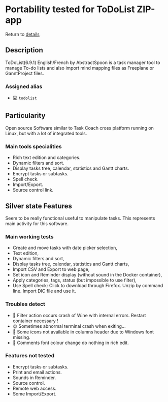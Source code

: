 Portability tested for ToDoList ZIP-app
=======================================

Return to [details](https://github.com/marchandd/term_ssh_wine_todolist/blob/master/docs/summary.md "Summary") 

Description
-----------

ToDoList(6.9.1) English/French by AbstractSpoon is a task manager tool to 
manage To-do lists and also import mind mapping files as Freeplane or 
GanntProject files.

### Assigned alias ###
- :computer: `todolist`

Particularity
-------------

Open source Software similar to Task Coach cross platform running on Linux, but 
with a lot of integrated tools.

### Main tools specialities ###
- Rich text edition and categories.
- Dynamic filters and sort.
- Display tasks tree, calendar, statistics and Gantt charts.
- Encrypt tasks or subtasks.
- Spell check.
- Import/Export.
- Source control link.

Silver state Features
---------------------

Seem to be really functional useful to manipulate tasks. This represents 
main activity for this software.

### Main working tests ###
- Create and move tasks with date picker selection,
- Text edition,
- Dynamic filters and sort,
- Display tasks tree, calendar, statistics and Gantt charts,
- Import CSV and Export to web page,
- Set icon and Reminder display (without sound in the Docker container),
- Apply categories, tags, status (but impossible to use filter),
- Use Spell check:
  Click to download through Firefox.
  Unzip by command line. 
  Import DIC file and use it.

### Troubles detect ###
- :new_moon_with_face: Filter action occurs crash of Wine with internal errors. 
  Restart container necessary !
- :sun_with_face: Sometimes abnormal terminal crash when exiting...
- :full_moon_with_face: Some icons not available in columns header due to 
Windows font missing.
- :full_moon_with_face: Comments font colour change do nothing in rich edit.

### Features not tested ###
- Encrypt tasks or subtasks.
- Print and email actions.
- Sounds in Reminder.
- Source control.
- Remote web access.
- Some Import/Export.
